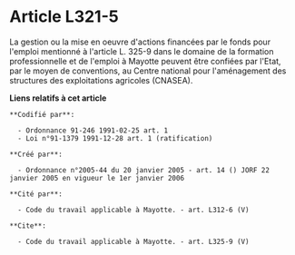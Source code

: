 # Article L321-5

La gestion ou la mise en oeuvre d'actions financées par le fonds pour l'emploi mentionné à l'article L. 325-9 dans le domaine
de la formation professionnelle et de l'emploi à Mayotte peuvent être confiées par l'Etat, par le moyen de conventions, au
Centre national pour l'aménagement des structures des exploitations agricoles (CNASEA).

**Liens relatifs à cet article**

	**Codifié par**:

	  - Ordonnance 91-246 1991-02-25 art. 1
	  - Loi n°91-1379 1991-12-28 art. 1 (ratification)

	**Créé par**:

	  - Ordonnance n°2005-44 du 20 janvier 2005 - art. 14 () JORF 22 janvier 2005 en vigueur le 1er janvier 2006

	**Cité par**:

	  - Code du travail applicable à Mayotte. - art. L312-6 (V)

	**Cite**:

	  - Code du travail applicable à Mayotte. - art. L325-9 (V)
